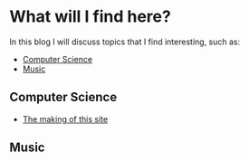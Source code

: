 # What will I find here?

In this blog I will discuss topics that I find interesting, such as:

- [Computer Science](#computer-science)
- [Music](#music)


## Computer Science

- [The making of this site](./articles/post1.md)

## Music


